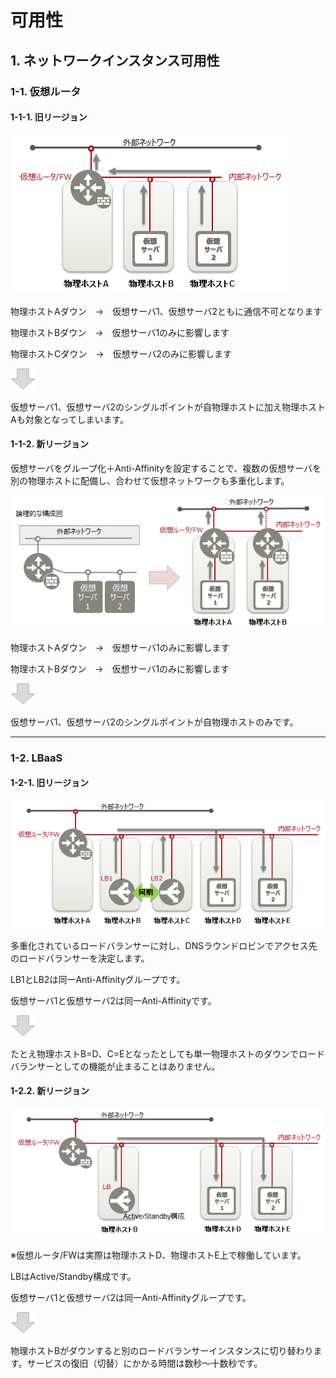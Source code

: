 # 可用性



## 1. ネットワークインスタンス可用性



### 1-1. 仮想ルータ

#### 1-1-1. 旧リージョン

![vrouter_gen1](./images/vrouter_gen1.png)　

物理ホストAダウン　→　仮想サーバ1、仮想サーバ2ともに通信不可となります

物理ホストBダウン　→　仮想サーバ1のみに影響します

物理ホストCダウン　→　仮想サーバ2のみに影響します

![arrow](./images/arrow.png)

仮想サーバ1、仮想サーバ2のシングルポイントが自物理ホストに加え物理ホストAも対象となってしまいます。



#### 1-1-2. 新リージョン

仮想サーバをグループ化＋Anti-Affinityを設定することで、複数の仮想サーバを別の物理ホストに配備し、合わせて仮想ネットワークも多重化します。

![vrouter_gen2](./images/vrouter_gen2.png)

物理ホストAダウン　→　仮想サーバ1のみに影響します

物理ホストBダウン　→　仮想サーバ1のみに影響します

![arrow](./images/arrow.png)

仮想サーバ1、仮想サーバ2のシングルポイントが自物理ホストのみです。

-----

### 1-2. LBaaS 

#### 1-2-1. 旧リージョン

![lbaas_gen1](./images/lbaas_gen1.png)

多重化されているロードバランサーに対し、DNSラウンドロビンでアクセス先のロードバランサーを決定します。

LB1とLB2は同一Anti-Affinityグループです。

仮想サーバ1と仮想サーバ2は同一Anti-Affinityです。

![arrow](./images/arrow.png)

たとえ物理ホストB=D、C=Eとなったとしても単一物理ホストのダウンでロードバランサーとしての機能が止まることはありません。



#### 1-2.2. 新リージョン

![lbaas_gen2](./images/lbaas_gen2.png)

※仮想ルータ/FWは実際は物理ホストD、物理ホストE上で稼働しています。



LBはActive/Standby構成です。

仮想サーバ1と仮想サーバ2は同一Anti-Affinityグループです。

![arrow](./images/arrow.png)

物理ホストBがダウンすると別のロードバランサーインスタンスに切り替わります。サービスの復旧（切替）にかかる時間は数秒～十数秒です。
